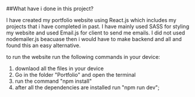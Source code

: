 ##What have i done in this project?

I have created my portfolio website using React.js which includes my projects that i have completed in past. I have mainly used SASS for styling my website and used Email.js for client to send me emails. I did not used nodemailer.js beacuase then i would have to make backend and all and found this an easy alternative.

to run the website run the following commands in your device:

1. downlaod all the files in your device
2. Go in the folder "Portfolio" and open the terminal
3. run the command "npm install"
4. after all the dependencies are installed run "npm run dev";

